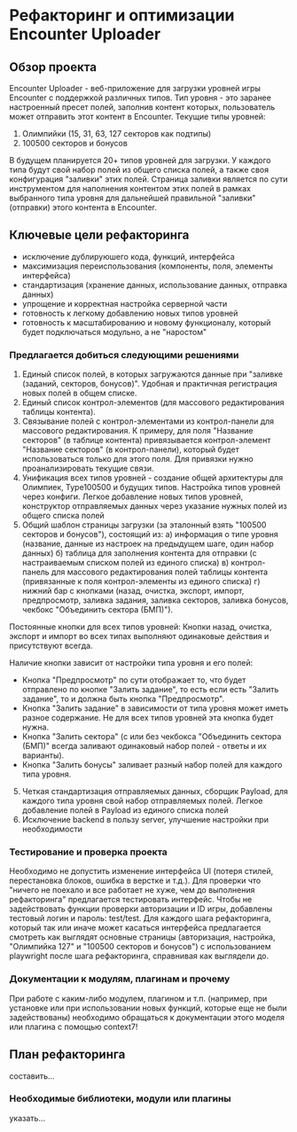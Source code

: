# Рефакторинг и оптимизации Encounter Uploader

## Обзор проекта

Encounter Uploader - веб-приложение для загрузки уровней игры Encounter с поддержкой различных типов. Тип уровня - это заранее настроенный пресет полей, заполнив контент которых, пользователь может отправить этот контент в Encounter. Текущие типы уровней:
1. Олимпийки (15, 31, 63, 127 секторов как подтипы)
2. 100500 секторов и бонусов

В будущем планируется 20+ типов уровней для загрузки. У каждого типа будут свой набор полей из общего списка полей, а также своя конфигурация "заливки" этих полей.
Страница заливки является по сути инструментом для наполнения контентом этих полей в рамках выбранного типа уровня для дальнейшей правильной "заливки" (отправки) этого контента в Encounter.

## Ключевые цели рефакторинга
- исключение дублируюшего кода, функций, интерфейса
- максимизация переиспользования (компоненты, поля, элементы интерфейса)
- стандартизация (хранение данных, использование данных, отправка данных)
- упрощение и корректная настройка серверной части
- готовность к легкому добавлению новых типов уровней
- готовность к масштабированию и новому функционалу, который будет подключаться модульно, а не "наростом"

### Предлагается добиться следующими решениями
1. Единый список полей, в которых загружаются данные при "заливке (заданий, секторов, бонусов)". Удобная и практичная регистрация новых полей в общем списке.
2. Единый список контрол-элементов (для массового редактирования таблицы контента).
2. Связывание полей с контрол-элементами из контрол-панели для массового редактирования. К примеру, для поля "Название секторов" (в таблице контента) привязывается контрол-элемент "Название секторов" (в контрол-панели), который будет использоваться только для этого поля. Для привязки нужно проанализировать текущие связи.
3. Унификация всех типов уровней - создание общей архитектуры для Олимпиек, Type100500 и будущих типов. Настройка типов уровней через конфиги. Легкое добавление новых типов уровней, конструктор отправляемых данных через указание нужных полей из общего списка полей
4. Общий шаблон страницы загрузки (за эталонный взять "100500 секторов и бонусов"), состоящий из:
 а) информация о типе уровня (название, данные из настроек на предыдущем шаге, один набор данных)
 б) таблица для заполнения контента для отправки (с настраиваемым списком полей из единого списка)
 в) контрол-панель для массового редактирования полей таблицы контента (привязанные к поля контрол-элементы из единого списка)
 г) нижний бар с кнопками (назад, очистка, экспорт, импорт, предпросмотр, заливка задания, заливка секторов, заливка бонусов, чекбокс "Объединить сектора (БМП)").
 
Постоянные кнопки для всех типов уровней:
Кнопки назад, очистка, экспорт и импорт во всех типах выполняют одинаковые действия и присутствуют всегда.
 
Наличие кнопки зависит от настройки типа уровня и его полей:
 - Кнопка "Предпросмотр" по сути отображает то, что будет отправлено по кнопке "Залить задание", то есть если есть "Залить задание", то и должна быть кнопка "Предпросмотр".
 - Кнопка "Залить задание" в зависимости от типа уровня может иметь разное содержание. Не для всех типов уровней эта кнопка будет нужна.
 - Кнопка "Залить сектора" (с или без чекбокса "Объединить сектора (БМП)" всегда заливают одинаковый набор полей - ответы и их варианты).
 - Кнопка "Залить бонусы" заливает разный набор полей для каждого типа уровня.
5. Четкая стандартизация отправляемых данных, сборщик Payload, для каждого типа уровня свой набор отправляемых полей. Легкое добавление полей в Payload из единого списка полей
6. Исключение backend в пользу server, улучшение настройки при необходимости

### Тестирование и проверка проекта
Необходимо не допустить изменение интерфейса UI (потеря стилей, перестановка блоков, ошибка в верстке и т.д.). Для проверки что "ничего не поехало и все работает не хуже, чем до выполнения рефакторинга" предлагается тестировать интерфейс. Чтобы не задействовать функции проверки авторизации и ID игры, добавлены тестовый логин и пароль: test/test.
Для каждого шага рефакторинга, который так или иначе может касаться интерфейса предлагается смотреть как выглядят основные страницы (авторизация, настройка, "Олимпийка 127" и "100500 секторов и бонусов") с использованием playwright после шага рефакторинга, справнивая как выглядели до.

### Документации к модулям, плагинам и прочему
При работе с каким-либо модулем, плагином и т.п. (например, при установке или при использовании новых функций, которые еще не были задействованы) необходимо обращаться к документации этого моделя или плагина с помощью context7!

## План рефакторинга
составить...

### Необходимые библиотеки, модули или плагины
указать...